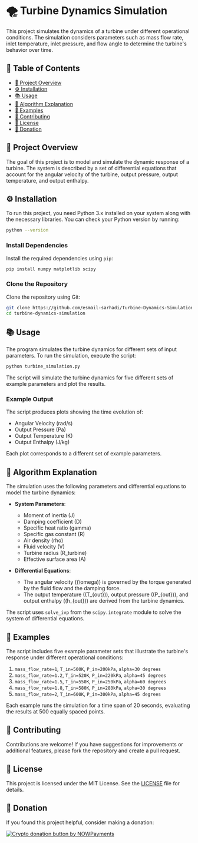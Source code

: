 
# 🌪️ Turbine Dynamics Simulation

This project simulates the dynamics of a turbine under different operational conditions. The simulation considers parameters such as mass flow rate, inlet temperature, inlet pressure, and flow angle to determine the turbine's behavior over time.

## 📑 Table of Contents 
    
- [📖 Project Overview](#project-overview)
- [⚙️ Installation](#installation) 
- [📚 Usage](#usage)  
- [🔬 Algorithm Explanation](#algorithm-explanation)   
- [🔢 Examples](#examples) 
- [🤝 Contributing](#contributing)
- [📄 License](#license)
- [💖 Donation](#donation)

## 📖 Project Overview

The goal of this project is to model and simulate the dynamic response of a turbine. The system is described by a set of differential equations that account for the angular velocity of the turbine, output pressure, output temperature, and output enthalpy.

## ⚙️ Installation

To run this project, you need Python 3.x installed on your system along with the necessary libraries. You can check your Python version by running:

```bash
python --version
```

### Install Dependencies

Install the required dependencies using `pip`:

```bash
pip install numpy matplotlib scipy
```

### Clone the Repository

Clone the repository using Git:

```bash
git clone https://github.com/esmail-sarhadi/Turbine-Dynamics-Simulation.git
cd turbine-dynamics-simulation
```

## 📚 Usage

The program simulates the turbine dynamics for different sets of input parameters. To run the simulation, execute the script:

```bash
python turbine_simulation.py
```

The script will simulate the turbine dynamics for five different sets of example parameters and plot the results.

### Example Output

The script produces plots showing the time evolution of:

- Angular Velocity (rad/s)
- Output Pressure (Pa)
- Output Temperature (K)
- Output Enthalpy (J/kg)

Each plot corresponds to a different set of example parameters.

## 🔬 Algorithm Explanation

The simulation uses the following parameters and differential equations to model the turbine dynamics:

- **System Parameters**:
  - Moment of inertia (J)
  - Damping coefficient (D)
  - Specific heat ratio (gamma)
  - Specific gas constant (R)
  - Air density (rho)
  - Fluid velocity (V)
  - Turbine radius (R_turbine)
  - Effective surface area (A)

- **Differential Equations**:
  - The angular velocity (\(\omega\)) is governed by the torque generated by the fluid flow and the damping force.
  - The output temperature (\(T_{out}\)), output pressure (\(P_{out}\)), and output enthalpy (\(h_{out}\)) are derived from the turbine dynamics.

The script uses `solve_ivp` from the `scipy.integrate` module to solve the system of differential equations.

## 🔢 Examples

The script includes five example parameter sets that illustrate the turbine's response under different operational conditions:

1. `mass_flow_rate=1`, `T_in=500K`, `P_in=200kPa`, `alpha=30 degrees`
2. `mass_flow_rate=1.2`, `T_in=520K`, `P_in=220kPa`, `alpha=45 degrees`
3. `mass_flow_rate=1.5`, `T_in=550K`, `P_in=250kPa`, `alpha=60 degrees`
4. `mass_flow_rate=1.8`, `T_in=580K`, `P_in=280kPa`, `alpha=30 degrees`
5. `mass_flow_rate=2`, `T_in=600K`, `P_in=300kPa`, `alpha=45 degrees`

Each example runs the simulation for a time span of 20 seconds, evaluating the results at 500 equally spaced points.

## 🤝 Contributing

Contributions are welcome! If you have suggestions for improvements or additional features, please fork the repository and create a pull request.

## 📄 License

This project is licensed under the MIT License. See the [LICENSE](LICENSE) file for details.

## 💖 Donation
If you found this project helpful, consider making a donation:

<a href="https://nowpayments.io/donation?api_key=REWCYVC-A1AMFK3-QNRS663-PKJSBD2&source=lk_donation&medium=referral" target="_blank">
     <img src="https://nowpayments.io/images/embeds/donation-button-black.svg" alt="Crypto donation button by NOWPayments">
</a>
